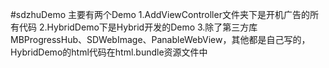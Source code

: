 #sdzhuDemo
主要有两个Demo
1.AddViewController文件夹下是开机广告的所有代码
2.HybridDemo下是Hybrid开发的Demo
3.除了第三方库MBProgressHub、SDWebImage、PanableWebView，其他都是自己写的，HybridDemo的html代码在html.bundle资源文件中
